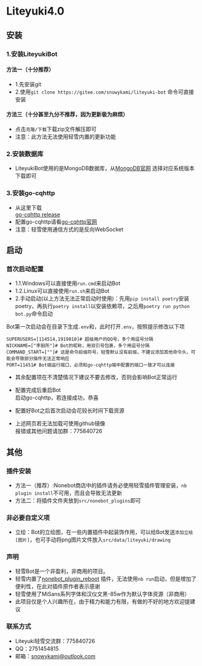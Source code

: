 # Liteyuki4.0
## 安装

### 1.安装LiteyukiBot

#### **方法一（十分推荐）**
- 1.先安装git<br>
- 2.使用```git clone https://gitee.com/snowykami/liteyuki-bot``` 命令可直接安装

#### **方法三（十分甚至九分不推荐，因为更新极为麻烦）**
- 点击```克隆/下载```下载zip文件解压即可<br> 
- 注意：此方法无法使用轻雪内置的更新功能

### 2.安装数据库

- LiteyukiBot使用的是MongoDB数据库，从[MongoDB官网](https://www.mongodb.com/try/download/community-kubernetes-operator) 选择对应系统版本下载即可

### 3.安装go-cqhttp

- 从这里下载<br>
[go-cqhttp release](https://github.com/Mrs4s/go-cqhttp/releases) <br>
- 配置go-cqhttp请看[go-cqhttp官网](https://docs.go-cqhttp.org/guide/#go-cqhttp) <br>
- 注意：轻雪使用通信方式的是反向WebSocket<br>
## 启动

### 首次启动配置
- 1.1.Windows可以直接使用```run.cmd```来启动Bot<br>
- 1.2.Linux可以直接使用```run.sh```来启动Bot<br>
- 2.手动启动(以上方法无法正常启动时使用)：先用```pip install poetry```安装poetry，再执行```poetry install```以安装依赖项，之后用```poetry run python bot.py```命令启动<br>

Bot第一次启动会在目录下生成```.env```和，此时打开```.env```，按照提示修改以下项
```dotenv
SUPERUSERS=[114514,1919810]# 超级用户的QQ号，多个用逗号分隔
NICKNAME=["李田所"]# Bot的昵称，用双引号包裹，多个用逗号分隔
COMMAND_START=[""]# 这是命令前缀符号，轻雪默认没有前缀，不建议添加其他命令头，可能会导致部分插件无法正常响应
PORT=11451# Bot端运行端口，必须和go-cqhttp端中配置的端口一致才可以连接
```
- 其余配置项在不清楚情况下建议不要去修改，否则会影响Bot正常运行

- 配置完成后重启Bot<br>
启动go-cqhttp，若连接成功，恭喜
- 配置好Bot之后首次启动会花较长时间下载资源

- 上述网页若无法加载可使用github镜像<br>
报错或其他问题请加群：775840726
## 其他
### 插件安装
- 方法一（推荐）:Nonebot商店中的插件请务必使用轻雪插件管理安装，```nb plugin install```不可用，而且会导致无法更新
- 方法二：将插件文件夹放到```src/nonebot_plugins```即可
### 非必要自定义项
- 立绘：Bot的立绘图，在一些内置插件中起装饰作用，可以给Bot发送```添加立绘[图片]```，也可手动将png图片文件放入```src/data/liteyuki/drawing```
### 声明
- 轻雪Bot是一个非盈利，非商用的项目。
- 轻雪内置了[nonebot_plugin_reboot](https://github.com/18870/nonebot-plugin-reboot) 插件，无法使用```nb run```启动，但是增加了便利性，在此对插件原作者表示感谢
- 轻雪使用了MiSans系列字体和汉仪文黑-85w作为默认字体资源（非商用）
- 此项目仅是个人兴趣所在，由于精力和能力有限，有做的不好的地方欢迎提建议
### 联系方式

- Liteyuki轻雪交流群：775840726
- QQ：2751454815
- 邮箱：snowykami@outlook.com

